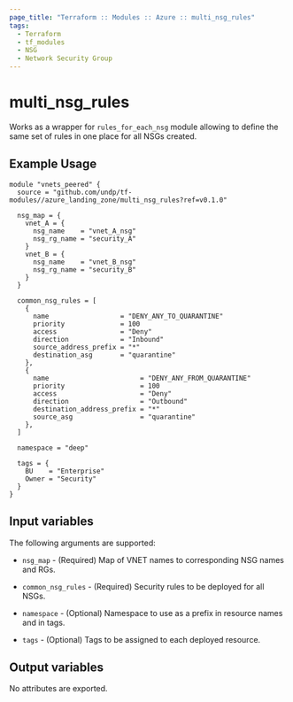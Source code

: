 ```yaml
---
page_title: "Terraform :: Modules :: Azure :: multi_nsg_rules"
tags:
  - Terraform
  - tf_modules
  - NSG
  - Network Security Group
---
```

# multi_nsg_rules

Works as a wrapper for `rules_for_each_nsg` module allowing to define the same set of rules in one place for all NSGs created.

## Example Usage

```hcl
module "vnets_peered" {
  source = "github.com/undp/tf-modules//azure_landing_zone/multi_nsg_rules?ref=v0.1.0"

  nsg_map = {
    vnet_A = {
      nsg_name    = "vnet_A_nsg"
      nsg_rg_name = "security_A"
    }
    vnet_B = {
      nsg_name    = "vnet_B_nsg"
      nsg_rg_name = "security_B"
    }
  }

  common_nsg_rules = [
    {
      name                  = "DENY_ANY_TO_QUARANTINE"
      priority              = 100
      access                = "Deny"
      direction             = "Inbound"
      source_address_prefix = "*"
      destination_asg       = "quarantine"
    },
    {
      name                       = "DENY_ANY_FROM_QUARANTINE"
      priority                   = 100
      access                     = "Deny"
      direction                  = "Outbound"
      destination_address_prefix = "*"
      source_asg                 = "quarantine"
    },
  ]

  namespace = "deep"

  tags = {
    BU    = "Enterprise"
    Owner = "Security"
  }
}
```

## Input variables

The following arguments are supported:

* `nsg_map` - (Required) Map of VNET names to corresponding NSG names and RGs.

* `common_nsg_rules` - (Required) Security rules to be deployed for all NSGs.

* `namespace` - (Optional) Namespace to use as a prefix in resource names and in tags.

* `tags` - (Optional) Tags to be assigned to each deployed resource.

## Output variables

No attributes are exported.
